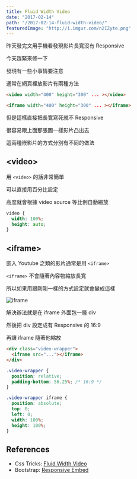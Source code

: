 ```yaml
---
title: Fluid Width Video
date: "2017-02-14"
path: "/2017-02-14-fluid-width-video/"
featuredImage: "http://i.imgur.com/n2IZyte.png"
---
```


昨天發完文用手機看發現影片長寬沒有 Responsive

今天趕緊來修一下

發現有一些小事情要注意

<!--more-->

通常在網頁裡放影片有兩種方法

```html
<video width="400" height="300" ... ></video>

<iframe width="400" height="300" ... ></iframe>
```

但是這樣直接把長寬寫死就不 Responsive

很容易跟上面那張圖一樣影片凸出去

這兩種嵌影片的方式分別有不同的做法

## \<video\>

用 `<video>` 的話非常簡單

可以直接用百分比設定

高度就會根據 video source 等比例自動縮放

```css
video {
  width: 100%;
  height: auto;
}
```
## \<iframe\>

嵌入 Youtube 之類的影片通常是用 `<iframe>`

`<iframe>` 不會隨著內容物縮放長寬

所以如果用跟剛剛一樣的方式設定就會變成這樣

![iframe](http://i.imgur.com/5ovTTT9.png)

解決辦法就是在 iframe 外面包一層 div

然後把 div 設定成有 Responsive 的 16:9

再讓 iframe 隨著他縮放

```html
<div class="video-wrapper">
  <iframe src="..."></iframe>
</div>
```

```css
.video-wrapper {
  position: relative;
  padding-bottom: 56.25%; /* 16:9 */
}

.video-wrapper iframe {
  position: absolute;
  top: 0;
  left: 0;
  width: 100%;
  height: 100%;
}
```

## References

- Css Tricks: [Fluid Width Video](https://css-tricks.com/NetMag/FluidWidthVideo/Article-FluidWidthVideo.php)
- Bootstrap: [Responsive Embed](http://getbootstrap.com/components/#responsive-embed)

